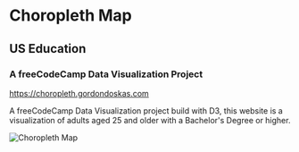 # Choropleth Map

## US Education

### A freeCodeCamp Data Visualization Project

<https://choropleth.gordondoskas.com>

A freeCodeCamp Data Visualization project build with D3, this website is a visualization of adults aged 25 and older with a Bachelor's Degree or higher.

![Choropleth Map](https://portfolio.gordondoskas.com/img/choropleth.png "US Education")
